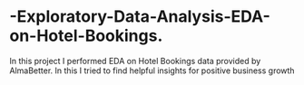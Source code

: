 # -Exploratory-Data-Analysis-EDA-on-Hotel-Bookings.
In this project I performed EDA on Hotel Bookings data provided by AlmaBetter. In this I tried to find helpful insights for positive business growth
